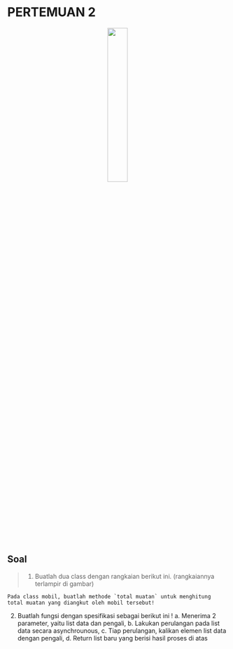 # PERTEMUAN 2

<p align="center">
  <img src="https://media.tenor.com/mKTS5nbF1zcAAAAd/cute-anime-dancing.gif" width="30%" height="30%">
</p>

<!--
<p align="center">
  <img src="https://raw.githubusercontent.com/abhisheknaiidu/abhisheknaiidu/master/code.gif" width="50%" height="50%">
</p>
-->

## Soal
>1. Buatlah dua class dengan rangkaian berikut ini.
    (rangkaiannya terlampir di gambar)


    Pada class mobil, buatlah methode `total muatan` untuk menghitung total muatan yang diangkut oleh mobil tersebut! 

2. Buatlah fungsi dengan spesifikasi sebagai berikut ini ! 
    a. Menerima 2 parameter, yaitu list data dan pengali, 
    b. Lakukan perulangan pada list data secara asynchrounous, 
    c. Tiap perulangan, kalikan elemen list data dengan pengali, 
    d. Return list baru yang berisi hasil proses di atas



